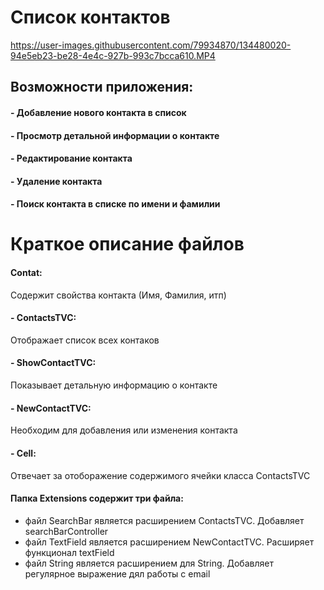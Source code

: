 # Список контактов 

https://user-images.githubusercontent.com/79934870/134480020-94e5eb23-be28-4e4c-927b-993c7bcca610.MP4


## Возможности приложения:
#### - Добавление нового контакта в список
#### - Просмотр детальной информации о контакте
#### - Редактирование контакта
#### - Удаление контакта
#### - Поиск контакта в списке по имени и фамилии

# Краткое описание файлов

#### Contat:
Содержит свойства контакта (Имя, Фамилия, итп)

#### - ContactsTVC:
Отображает список всех контаков

#### - ShowContactTVC:
Показывает детальную информацию о контакте

#### - NewContactTVC:
Необходим для добавления или изменения контакта

#### - Cell:
Отвечает за отоборажение содержимого ячейки класса ContactsTVC

#### Папка Extensions содержит три файла:
- файл SearchBar является расширением ContactsTVC. Добавляет searchBarController
- файл TextField является расширением NewContactTVC. Расширяет функционал textField
- файл String является расширением для String. Добавляет регулярное выражение дял работы с email
